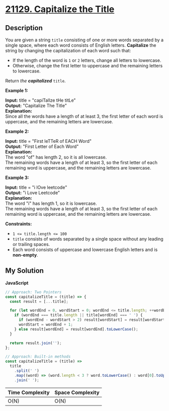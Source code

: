 # [21129. Capitalize the Title](https://leetcode.com/problems/capitalize-the-title)

## Description

You are given a string `title` consisting of one or more words separated by a single space, where each word consists of English letters. **Capitalize** the string by changing the capitalization of each word such that:

- If the length of the word is `1` or `2` letters, change all letters to lowercase.
- Otherwise, change the first letter to uppercase and the remaining letters to lowercase.

Return _the **capitalized**_ `title`.

**Example 1:**

**Input:** title = "capiTalIze tHe titLe"  
**Output:** "Capitalize The Title"  
**Explanation:**  
Since all the words have a length of at least 3, the first letter of each word is uppercase, and the remaining letters are lowercase.

**Example 2:**

**Input:** title = "First leTTeR of EACH Word"  
**Output:** "First Letter of Each Word"  
**Explanation:**  
The word "of" has length 2, so it is all lowercase.  
The remaining words have a length of at least 3, so the first letter of each remaining word is uppercase, and the remaining letters are lowercase.

**Example 3:**

**Input:** title = "i lOve leetcode"  
**Output:** "i Love Leetcode"  
**Explanation:**  
The word "i" has length 1, so it is lowercase.  
The remaining words have a length of at least 3, so the first letter of each remaining word is uppercase, and the remaining letters are lowercase.

**Constraints:**

- `1 <= title.length <= 100`
- `title` consists of words separated by a single space without any leading or trailing spaces.
- Each word consists of uppercase and lowercase English letters and is **non-empty**.

## My Solution

**JavaScript**

```js
// Approach: Two Pointers
const capitalizeTitle = (title) => {
  const result = [...title];

  for (let wordEnd = 0, wordStart = 0; wordEnd <= title.length; ++wordEnd) {
    if (wordEnd === title.length || title[wordEnd] === ' ') {
      if (wordEnd - wordStart > 2) result[wordStart] = result[wordStart].toUpperCase();
      wordStart = wordEnd + 1;
    } else result[wordEnd] = result[wordEnd].toLowerCase();
  }

  return result.join('');
};
```

```js
// Approach: Built-in methods
const capitalizeTitle = (title) =>
  title
    .split(' ')
    .map((word) => (word.length < 3 ? word.toLowerCase() : word[0].toUpperCase() + word.slice(1).toLowerCase()))
    .join(' ');
```

| Time Complexity | Space Complexity |
| --------------- | ---------------- |
| O(N)            | O(N)             |
